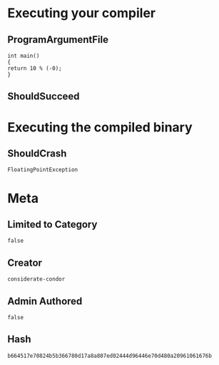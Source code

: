 # Executing your compiler

## ProgramArgumentFile

```
int main()
{
return 10 % (-0);
}
```

## ShouldSucceed

# Executing the compiled binary

## ShouldCrash

```
FloatingPointException
```

# Meta

## Limited to Category

```
false
```

## Creator

```
considerate-condor
```

## Admin Authored

```
false
```

## Hash

```
b664517e70824b5b366780d17a8a807ed02444d96446e70d480a20961061676b
```
